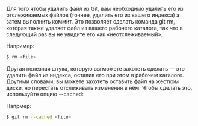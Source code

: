 Для того чтобы удалить файл из Git, вам необходимо удалить его из отслеживаемых файлов (точнее, удалить его из вашего индекса) а затем выполнить коммит. Это позволяет сделать команда git rm, которая также удаляет файл из вашего рабочего каталога, так что в следующий раз вы не увидите его как «неотслеживаемый».

Например:
```bash
$ rm <file>
```


Другая полезная штука, которую вы можете захотеть сделать — это удалить файл из
индекса, оставив его при этом в рабочем каталоге. Другими словами, вы можете захотеть оставить файл на жёстком диске, но перестать отслеживать изменения в нём.
Чтобы сделать это, используйте опцию --cached:

Напрмер:
```bash
$ git rm --cached <file>
```

